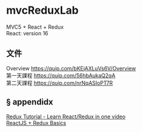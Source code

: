 # mvcReduxLab
MVC5 + React + Redux  
React: version 16

## 文件
Overview https://quip.com/bKEjAXLuVs6V/Overview  
第一天課程 https://quip.com/56hbAukaQ2qA  
第二天課程 https://quip.com/nrNqASIoPT7R  
  
## § appendidx
[Redux Tutorial - Learn React/Redux in one video](https://www.youtube.com/watch?v=OSSpVLpuVWA&t=50s)  
[ReactJS + Redux Basics](https://www.youtube.com/playlist?list=PL55RiY5tL51rrC3sh8qLiYHqUV3twEYU_)
